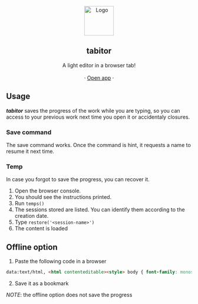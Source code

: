<div align="center">
  <a href="https://tabitor.herokuapp.com/">
    <img src="http://www.iconarchive.com/download/i80229/custom-icon-design/flatastic-1/edit.ico" alt="Logo" width="80" height="80">
  </a>

  <h2 align="center">tabitor</h2>

  <p align="center">
    A light editor in a browser tab!
    <br />
    <br />
     ·
    <a href="https://tabitor.herokuapp.com/" target="_blank">Open app</a>
     ·
  </p>
</div>

## Usage

___tabitor___ saves the progress of the work while you are typing, so you can access to your previous work next time you open it or accidentaly closures.

### Save command

The save command works. Once the command is hint, it requests a name to resume it next time.

### Temp 

In case you forgot to save the progress, you can recover it. 
1. Open the browser console.
1. You should see the instructions printed. 
1. Run `temps()`
1. The sessions stored are listed. You can identify them according to the creation date.
1. Type `restore('<session-name>')`
1. The content is loaded

## Offline option

1. Paste the following code in a browser
```html
data:text/html, <html contenteditable><style> body { font-family: monospace } </style><title>notepad</title><link rel="icon" href="http://www.iconarchive.com/download/i80229/custom-icon-design/flatastic-1/edit.ico">
```
2. Save it as a bookmark

_NOTE_: the offline option does not save the progress


